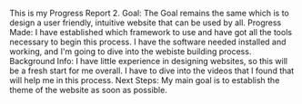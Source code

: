 This is my Progress Report 2.
Goal: The Goal remains the same which is to design a user friendly, intuitive website that can be used by all.
Progress Made: I have established which framework to use and have got all the tools necessary to begin this process. I have the software needed installed and working, and I'm going to dive into the webiste building process.
Background Info: I have little experience in designing websites, so this will be a fresh start for me overall. I have to dive into the videos that I found that will help me in this process.
Next Steps: My main goal is to establish the theme of the website as soon as possible. 
